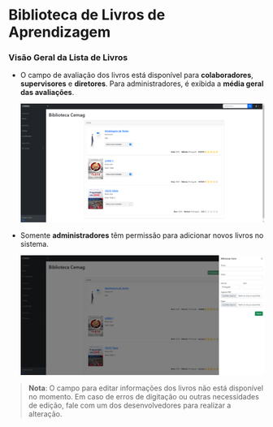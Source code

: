 # Biblioteca de Livros de Aprendizagem

### Visão Geral da Lista de Livros
- O campo de avaliação dos livros está disponível para **colaboradores**, **supervisores** e **diretores**. Para administradores, é exibida a **média geral das avaliações**.

  ![Lista de Livros](/documentacao/imgs_documentacao/listaLIVROS.png)

- Somente **administradores** têm permissão para adicionar novos livros no sistema.

  ![Detalhes do Livro](/documentacao/imgs_documentacao/LIVROS.png)

> **Nota**: O campo para editar informações dos livros não está disponível no momento. Em caso de erros de digitação ou outras necessidades de edição, fale com um dos desenvolvedores para realizar a alteração.
